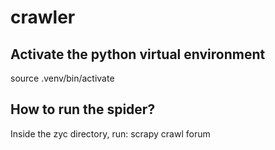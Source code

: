 # crawler

## Activate the python virtual environment
source .venv/bin/activate

## How to run the spider?
Inside the zyc directory, run:
scrapy crawl forum

